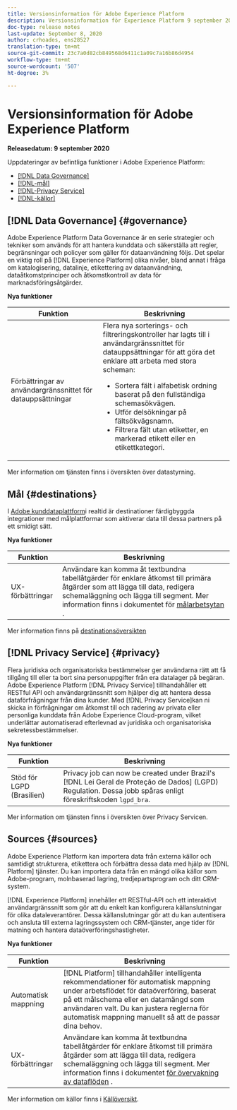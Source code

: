 ```yaml
---
title: Versionsinformation för Adobe Experience Platform
description: Versionsinformation för Experience Platform 9 september 2020
doc-type: release notes
last-update: September 8, 2020
author: crhoades, ens28527
translation-type: tm+mt
source-git-commit: 23c7a0d82cb849568d6411c1a09c7a16b86d4954
workflow-type: tm+mt
source-wordcount: '507'
ht-degree: 3%

---
```



# Versionsinformation för Adobe Experience Platform

**Releasedatum: 9 september 2020**

Uppdateringar av befintliga funktioner i Adobe Experience Platform:

* [[!DNL Data Governance]](#governance)
* [[!DNL-mål]](#destinations)
* [[!DNL-Privacy Service]](#privacy)
* [[!DNL-källor]](#sources)

## [!DNL Data Governance] {#governance}

Adobe Experience Platform Data Governance är en serie strategier och tekniker som används för att hantera kunddata och säkerställa att regler, begränsningar och policyer som gäller för dataanvändning följs. Det spelar en viktig roll på [!DNL Experience Platform] olika nivåer, bland annat i fråga om katalogisering, datalinje, etikettering av dataanvändning, dataåtkomstprinciper och åtkomstkontroll av data för marknadsföringsåtgärder.

**Nya funktioner**

| Funktion | Beskrivning |
| --- | --- |
| Förbättringar av användargränssnittet för datauppsättningar | Flera nya sorterings- och filtreringskontroller har lagts till i användargränssnittet för datauppsättningar för att göra det enklare att arbeta med stora scheman: <ul><li>Sortera fält i alfabetisk ordning baserat på den fullständiga schemasökvägen.</li><li>Utför delsökningar på fältsökvägsnamn.</li><li>Filtrera fält utan etiketter, en markerad etikett eller en etikettkategori.</li></ul> |

Mer information om tjänsten finns i översikten över [](../../data-governance/home.md) datastyrning.

## Mål {#destinations}

I [Adobe kunddataplattform](../../rtcdp/overview.md)i realtid är destinationer färdigbyggda integrationer med målplattformar som aktiverar data till dessa partners på ett smidigt sätt.

**Nya funktioner**

| Funktion | Beskrivning |
| ------- | ----------- |
| UX-förbättringar | Användare kan komma åt textbundna tabellåtgärder för enklare åtkomst till primära åtgärder som att lägga till data, redigera schemaläggning och lägga till segment. Mer information finns i dokumentet för [målarbetsytan](../../rtcdp/destinations/destinations-workspace.md) . |

Mer information finns på [destinationsöversikten](../../rtcdp/destinations/destinations-overview.md)

## [!DNL Privacy Service] {#privacy}

Flera juridiska och organisatoriska bestämmelser ger användarna rätt att få tillgång till eller ta bort sina personuppgifter från era datalager på begäran. Adobe Experience Platform [!DNL Privacy Service] tillhandahåller ett RESTful API och användargränssnitt som hjälper dig att hantera dessa dataförfrågningar från dina kunder. Med [!DNL Privacy Service]kan ni skicka in förfrågningar om åtkomst till och radering av privata eller personliga kunddata från Adobe Experience Cloud-program, vilket underlättar automatiserad efterlevnad av juridiska och organisatoriska sekretessbestämmelser.

**Nya funktioner**

| Funktion | Beskrivning |
| --- | --- |
| Stöd för LGPD (Brasilien) | Privacy job can now be created under Brazil&#39;s [!DNL Lei Geral de Proteção de Dados] (LGPD) Regulation. Dessa jobb spåras enligt föreskriftskoden `lgpd_bra`. |

Mer information om tjänsten finns i översikten över [](../../privacy-service/home.md) Privacy Servicen.

## Sources {#sources}

Adobe Experience Platform kan importera data från externa källor och samtidigt strukturera, etikettera och förbättra dessa data med hjälp av [!DNL Platform] tjänster. Du kan importera data från en mängd olika källor som Adobe-program, molnbaserad lagring, tredjepartsprogram och ditt CRM-system.

[!DNL Experience Platform] innehåller ett RESTful-API och ett interaktivt användargränssnitt som gör att du enkelt kan konfigurera källanslutningar för olika dataleverantörer. Dessa källanslutningar gör att du kan autentisera och ansluta till externa lagringssystem och CRM-tjänster, ange tider för matning och hantera dataöverföringshastigheter.

**Nya funktioner**

| Funktion | Beskrivning |
| ------- | ----------- |
| Automatisk mappning | [!DNL Platform] tillhandahåller intelligenta rekommendationer för automatisk mappning under arbetsflödet för dataöverföring, baserat på ett målschema eller en datamängd som användaren valt. Du kan justera reglerna för automatisk mappning manuellt så att de passar dina behov. |
| UX-förbättringar | Användare kan komma åt textbundna tabellåtgärder för enklare åtkomst till primära åtgärder som att lägga till data, redigera schemaläggning och lägga till segment. Mer information finns i dokumentet [för övervakning av dataflöden](../../sources/tutorials/ui/monitor.md) . |

Mer information om källor finns i [Källöversikt](../../sources/home.md).
